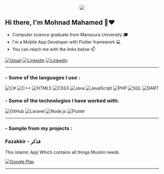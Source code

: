 <div align="center">
	<img src="https://media.giphy.com/media/gYTnmOlwuvomHHMfgW/giphy.gif">
</div>

<h2> Hi there, I'm Mohnad Mahamed 👋❤️ </h2>

- Computer science graduate from Mansoura University 🎓
- I'm a Mobile App Developer with Flutter framework 💻
- You can reach me with the links below :mailbox:

[![Gmail](https://img.shields.io/badge/-GMAIL-D14836?style=for-the-badge&logo=gmail&logoColor=white)](mailto:mohnadmahamed7777@gmail.com)
[![LinkedIn](https://img.shields.io/badge/-LINKEDIN-0077B5?style=for-the-badge&logo=linkedin&logoColor=white)](https://www.linkedin.com/in/mohnad-mahamed-9795ab188/)
[![LinkedIn](https://img.shields.io/badge/Facebook-4267B2.svg?style=for-the-badge&logo=facebook&logoColor=white)](https://web.facebook.com/profile.php?id=100008110367013)

<hr>
<h3> - Some of the languages I use : </h3>

![C#](https://img.shields.io/badge/-C#-000000?style=flat&logo=c%2B%2B)
![C++](https://img.shields.io/badge/-C++-000000?style=flat&logo=c%2B%2B)
![HTML5](https://img.shields.io/badge/-HTML5-000000?style=flat&logo=html5)
![CSS3](https://img.shields.io/badge/-CSS3-000000?style=flat&logo=CSS3)
![Java](https://img.shields.io/badge/-java-000000?style=flat&logo=java)
![JavaScript](https://img.shields.io/badge/-JavaScript-000000?style=flat&logo=javascript)
![PHP](https://img.shields.io/badge/-PHP-000000?style=flat&logo=PHP)
![SQL](https://img.shields.io/badge/-SQL-000000?style=flat&logo=postgresql)
![DART](https://img.shields.io/badge/-DART-000000?style=flat&logo=DART)


<h3> - Some of the technologies I have worked with: </h3>

![GitHub](https://img.shields.io/badge/-GitHub-222222?style=flat&logo=github&logoColor=181717)
![Laravel](https://img.shields.io/badge/-Laravel-222222?style=flat&logo=Laravel&logoColor=FCC624)
![Node.js](https://img.shields.io/badge/-Node.js-222222?style=flat&logo=node.js&logoColor=339933)
![Flutter](https://img.shields.io/badge/-Flutter-222222?style=flat&logo=Flutter&logoColor=61DAFB)
<hr>
<h3> - Sample from my projects : </h3>


### Fazakkir - فذكر <br>
This Islamic App Which contains all things Muslim needs

<p><a href="https://play.google.com/store/apps/details?id=com.mohnad.fazakkir" target="_blank"><img alt="Google Play" src="https://img.shields.io/badge/Get%20it%20on%20google%20play-blue.svg?style=for-the-badge&logo=google-play" /></a> 
<hr>

